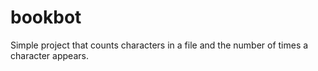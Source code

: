 # bookbot

Simple project that counts characters in a file and the number of times a character appears.
